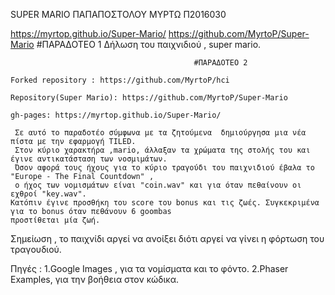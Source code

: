 SUPER MARIO
ΠΑΠΑΠΟΣΤΟΛΟΥ ΜΥΡΤΩ 
Π2016030

 https://myrtop.github.io/Super-Mario/
 https://github.com/MyrtoP/Super-Mario
                                             #ΠΑΡΑΔΟΤΕΟ 1 
               Δήλωση του παιχνιδιού , super mario.

                                             #ΠΑΡΑΔΟΤΕΟ 2 
    
    Forked repository : https://github.com/MyrtoP/hci
    
    Repository(Super Mario): https://github.com/MyrtoP/Super-Mario
    
    gh-pages: https://myrtop.github.io/Super-Mario/ 
    
     Σε αυτό το παραδοτέο σύμφωνα με τα ζητούμενα  δημιούργησα μια νέα πίστα με την εφαρμογή TILED. 
     Στον κύριο χαρακτήρα ,mario, άλλαξαν τα χρώματα της στολής του και έγινε αντικατάσταση των νοσμιμάτων. 
     Όσον αφορά τους ήχους για το κύριο τραγούδι του παιχνιδιού έβαλα το "Europe - The Final Countdown" ,
     ο ήχος των νομισμάτων είναι "coin.wav" και για όταν πεθαίνουν οι εχθροί "key.wav". 
    Κατόπιν έγινε προσθήκη του score του bonus και τις ζωές. Συγκεκριμένα για το bonus όταν πεθάνουν 6 goombas 
    προστίθεται μία ζωή. 
   Σημείωση , το παιχνίδι αργεί να ανοίξει διότι αργεί να γίνει η φόρτωση του τραγουδιού.
   
  Πηγές :
  1.Google Images , για τα νομίσματα και το φόντο. 
  2.Phaser Examples, για την βοήθεια στον κώδικα.
